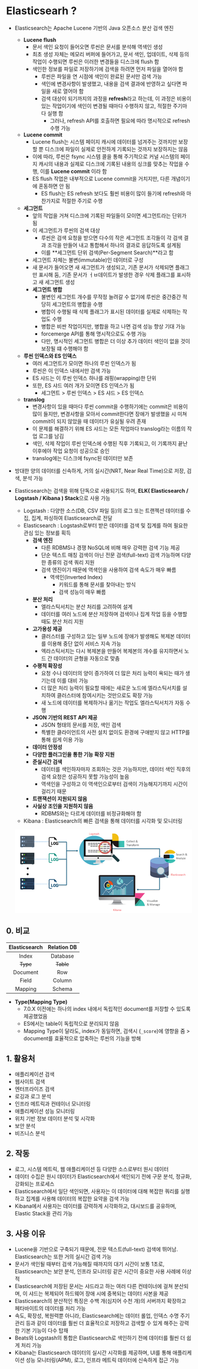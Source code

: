 # Elasticsearh ?

- Elasticsearch는 Apache Lucene 기반의 Java 오픈소스 분산 검색 엔진
  - **Lucene flush**
    - 문서 색인 요청이 들어오면 루씬은 문서를 분석해 역색인 생성
    - 최초 생성 자체는 메모리 버퍼에 들어가고, 문서 색인, 업데이트, 삭제 등의 작업이 수행되면 루씬은 이러한 변경들을 디스크에 flush 함
    - 색인한 정보를 파일로 저장하기에 검색을 하려면 먼저 파일을 열어야 함
      - 루씬은 파일을 연 시점에 색인이 완료된 문서만 검색 가능
      - 색인에 변경사항이 발생했고, 내용을 검색 결과에 반영하고 싶다면 파일을 새로 열어야 함
      - 검색 대상이 되기까지의 과정을 **refresh**라고 하는데, 이 과정은 비용이 있는 작업이기에 색인이 변경될 때마다 수행하지 않고, 적절한 주기마다 실행 함
        - 그러나, refresh API를 호출하면 필요에 따라 명시적으로 refresh 수행 가능
  - **Lucene commit**
    - Lucene flush는 시스템 페이지 캐시에 데이터를 넘겨주는 것까지만 보장할 뿐 디스크에 파일이 실제로 안전하게 기록되는 것까지 보장하지는 않음
    - 이에 따라, 루씬은 fsync 시스템 콜을 통해 주기적으로 커널 시스템의 페이지 캐시의 내용과 실제로 디스크에 기록된 내용의 싱크를 맞추는 작업을 수행, 이를 **Lucene commit** 이라 함
    - ES flush 작업은 내부적으로 Lucene commit을 거치지만, 다른 개념이기에 혼동하면 안 됨
      - ES flush는 ES refresh 보다도 훨씬 비용이 많이 들기에 refresh와 마찬가지로 적절한 주기로 수행
  - **세그먼트**
    - 앞의 작업을 거쳐 디스크에 기록된 파일들이 모이면 세그먼트라는 단위가 됨
    - 이 세그먼트가 루씬의 검색 대상
      - 루씬은 검색 요청을 받으면 다수의 작은 세그먼트 조각들이 각 검색 결과 조각을 만들어 내고 통합해서 하나의 결과로 응답하도록 설계됨
      - 이를 **세그먼트 단위 검색(Per-Segment Search)**라고 함
    - 세그먼트 자체는 불변(immutable)인 데이터로 구성
    - 새 문서가 들어오면 새 새그먼트가 생성되고, 기존 문서가 삭제되면 플래그만 표시해 둠, 기존 문서가 ㅓㅂ데이트가 발생한 경우 삭제 플래그를 표시하고 새 세그먼트 생성
    - **세그먼트 병합**
      - 불변인 세그먼트 개수를 무작정 늘려갈 수 없기에 루씬은 중간중간 적당히 세그먼트의 병합을 수행
      - 병합이 수행될 때 삭제 플래그가 표시된 데이터를 실제로 삭제하는 작업도 수행
      - 병합은 비싼 작업이지만, 병합을 하고 나면 검색 성능 향상 기대 가능
      - forcemerge API를 통해 명시적으로도 수행 가능
      - 다만, 명시적인 세그먼트 병합은 더 이상 추가 데이터 색인이 없을 것이 보장될 떄 수행해야 함
  - **루씬 인덱스와 ES 인덱스**
    - 여러 세그먼트가 모이면 하나의 루씬 인덱스가 됨
    - 루씬은 이 인덱스 내에서만 검색 가능
    - ES 샤드는 이 루씬 인덱스 하나를 래핑(wrapping)한 단위
    - 또한, ES 샤드 여러 개가 모이면 ES 인덱스가 됨
      - 세그먼트 > 루씬 인덱스 > ES 샤드 > ES 인덱스
  - **translog**
    - 변경사항이 있을 때마다 루씬 commit을 수행하기에는 commit은 비용이 많이 들지만, 변경사항을 모아서 commit한다면 장애가 발생했을 시 미쳐 commit이 되지 않았을 때 데이터가 유실될 우려 존재
    - 이 문제를 해결하기 위해 ES 샤드는 모든 작업마다 translog라는 이름의 작업 로그를 남김
    - 색인, 삭제 작업이 루씬 인덱스에 수행된 직후 기록되고, 이 기록까지 끝난 이후에야 작업 요청이 성공으로 승인
    - translog에는 디스크에 fsync된 데이터만 보존
- 방대한 양의 데이터를 신속하게, 거의 실시간(NRT, Near Real Time)으로 저장, 검색, 분석 가능

- Elasticsearch는 검색을 위해 단독으로 사용되기도 하며, **ELK( Elasticsearch / Logstash / Kibana ) Stack**으로 사용 가능

  - Logstash : 다양한 소스(DB, CSV 파일 등)의 로그 또는 트랜젝션 데이터를 수집, 집계, 파싱하여 Elasticsearch로 전달
  - Elasticsearch : Logstash로부터 받은 데이터를 검색 및 집계를 하여 필요한 관심 있는 정보를 획득
    - **검색 엔진**
      - 다른 RDBMS나 경쟁 NoSQL에 비해 매우 강력한 검색 기능 제공
      - 단순 텍스트 매칭 검색이 아닌 전문 검색(full-text) 검색 가능하며 다양한 종류의 검색 쿼리 지원
      - 검색 엔진이기 때문에 역색인을 사용하여 검색 속도가 매우 빠름
        - 역색인(Inverted Index)
          - 키워드를 통해 문서를 찾아내는 방식
          - 검색 성능이 매우 빠름
    - **분산 처리**
      - 엘라스틱서치는 분산 처리를 고려하여 설계
      - 데이터를 여러 노드에 분산 저장하며 검색이나 집계 작업 등을 수행할 때도 분산 처리 지원
    - **고가용성 제공**
      - 클러스터를 구성하고 있는 일부 노드에 장애가 발생해도 복제본 데이터를 이용해 중단 없이 서비스 지속 가능
      - 엑라스틱서치는 다시 복제본을 만들어 복제본의 개수를 유지하면서 노드 간 데이터의 균형을 자동으로 맞춤
    - **수평적 확장성**
      - 요청 수나 데이터의 양이 증가하여 더 많은 처리 능력이 욕되는 때가 생기는데 이를 대비 가능
      - 더 많은 처리 능력이 필요할 때에는 새로운 노드에 엘라스틱서치를 설치하여 클러스터에 참여시키는 것만으로도 확장 가능
      - 새 노드에 데이터를 복제하거나 옮기는 작업도 엘라스틱서치가 자동 수행
    - **JSON 기반의 REST API 제공**
      - JSON 형태의 문서를 저장, 색인 검색
      - 특별한 클라이언트의 사전 설치 없이도 환경에 구애받지 않고 HTTP를 통해 쉽게 이용 가능
    - **데이터 안정성**
    - **다양한 플러그인을 통한 기능 확장 지원**
    - **준실시간 검색**
      - 데이터를 색인하자마자 조회하는 것은 가능하지만, 데이터 색인 직후의 검색 요청은 성공하지 못할 가능성이 높음
      - 역색인을 구성하고 이 역색인으로부터 검색이 가능해지기까지 시간이 걸리기 때문
    - **트랜잭션이 지원되지 않음**
    - **사실상 조인을 지원하지 않음**
      - RDBMS와는 다르게 데이터를 비정규화해야 함
  - Kibana : Elasticsearch의 빠른 검색을 통해 데이터를 시각화 및 모니터링

  ![image-20200929233143673](README.assets/image-20200929233143673.png)

## 0. 비교

| Elasticsearch | Relation DB |
| :-----------: | :---------: |
|     Index     |  Database   |
|   ~~Type~~    |  ~~Table~~  |
|   Document    |     Row     |
|     Field     |   Column    |
|    Mapping    |   Schema    |

- **Type(Mapping Type)**
  - 7.0.X 이전에는 하나의 index 내에서 독립적인 document를 저장할 수 있도록 제공했었음
  - ES에서는 table이 독립적으로 분리되지 않음
  - Mapping Type이 달라도, index가 동일하면, 검색시 (`_score`)에 영향을 줌 > document를 효율적으로 압축하는 루씬의 기능을 방해
## 1. 활용처

- 애플리케이션 검색
- 웹사이트 검색
- 엔터프라이즈 검색
- 로깅과 로그 분석
- 인프라 메트릭과 컨테이너 모니터링
- 애플리케이션 성능 모니터링
- 위치 기반 정보 데이터 분석 및 시각화
- 보안 분석
- 비즈니스 분석

## 2. 작동

- 로그, 시스템 메트릭, 웹 애플리케이션 등 다양한 소스로부터 원시 데이터
- 데이터 수집은 원시 데이터가 Elasticsearch에서 색인되기 전에 구문 분석, 정규화, 강화되는 프로세스
- Elasticsearch에서 일단 색인되면, 사용자는 이 데이터에 대해 복잡한 쿼리를 실행하고 집계를 사용해 데이터의 복잡한 요약을 검색 가능
- Kibana에서 사용자는 데이터를 강력하게 시각화하고, 대시보드를 공유하며, Elastic Stack을 관리 가능

## 3. 사용 이유

- Lucene을 기반으로 구축되기 때문에, 전문 텍스트(full-text) 검색에 뛰어남. Elasticsearch는 또한 거의 실시간 검색 가능
- 문서가 색인될 때부터 검색 가능해질 때까지의 대기 시간이 보통 1초로, Elasticsearch는 보안 분석, 인프라 모니터링 같은 시간이 중요한 사용 사례에 이상적
- Elasticsearch에 저장된 문서는 샤드라고 하는 여러 다른 컨테이너에 걸쳐 분산되며, 이 샤드는 복제되어 하드웨어 장애 시에 중복되는 데이터 사본을 제공
- Elasticsearch의 분산적인 특징은 수백 개(심지어 수천 개)의 서버까지 확장하고 페타바이트의 데이터를 처리 가능
- 속도, 확장성, 복원력뿐 아니라, Elasticsearch에는 데이터 롤업, 인덱스 수명 주기 관리 등과 같이 데이터를 훨씬 더 효율적으로 저장하고 검색할 수 있게 해주는 강력한 기본 기능이 다수 탑재
- Beats와 Logstash의 통합은 Elasticsearch로 색인하기 전에 데이터를 훨씬 더 쉽게 처리 가능
- Kibana는 Elasticsearch 데이터의 실시간 시각화를 제공하며, UI를 통해 애플리케이션 성능 모니터링(APM), 로그, 인프라 메트릭 데이터에 신속하게 접근 가능